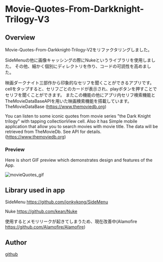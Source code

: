 # Movie-Quotes-From-Darkknight-Trilogy-V3



## Overview

Movie-Quotes-From-Darkknight-Trilogy-V2をリファクタリングしました。

SideMenuの他に画像キャッシングの際にNukeというライブラリを使用しました。
その他、細かく個別にディレクトリを作り、コードの可読性を高めました。

映画ダークナイト三部作から印象的なセリフを聞くことができるアプリです。
cellをタップすると、セリフごとのカードが表示され、playボタンを押すことでセリフを聞くことができます。
またこの機能の他にアプリ内セリフ検索機能とTheMovieDataBaseAPIを用いた映画検索機能を搭載しています。
TheMovieDataBase (https://www.themoviedb.org)

You can listen to some iconic quotes from movie series "the Dark Knight trilogy" with tapping collectionView cell. 
Also it has Simple mobile application that allow you to search movies with movie title. 
The data will be retrieved from TheMovieDb. See API for details.(https://www.themoviedb.org)

### Preview
Here is short GIF preview which demonstrates design and features of the App.

![movieQuotes_gif](https://user-images.githubusercontent.com/74696274/111886715-3699e880-8a13-11eb-97c6-30f6b8a7fd47.gif)

## Library used in app
SideMenu https://github.com/jonkykong/SideMenu

Nuke https://github.com/kean/Nuke

使用するとメモリリークが起きてしまうため、現在改善中(Alamofire https://github.com/Alamofire/Alamofire)


## Author
[github](https://github.com/yotaro1010)
